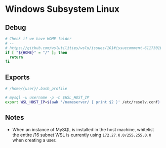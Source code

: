 # Windows Subsystem Linux

## Debug
```bash
# Check if we have HOME folder
# --
# https://github.com/wslutilities/wslu/issues/101#issuecomment-611730188
if [ "${HOME}" = "/" ]; then
  return
fi
```

## Exports
```bash
# /home/{user}/.bash_profile

# mysql -u username -p -h $WSL_HOST_IP
export WSL_HOST_IP=$(awk '/nameserver/ { print $2 }' /etc/resolv.conf)
```

## Notes
* When an instance of MySQL is installed in the host machine, whitelist the entire /16 subnet WSL is currently using `172.27.0.0/255.255.0.0` when creating a user.
